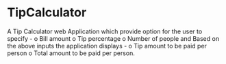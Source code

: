 # TipCalculator
A Tip Calculator web Application which provide option for the user to specify -
o Bill amount
o Tip percentage
o Number of people
and Based on the above inputs the application displays - 
o Tip amount to be paid per person
o Total amount to be paid per person.




